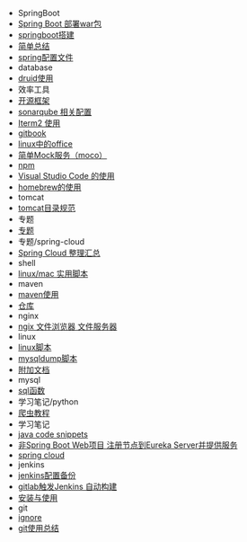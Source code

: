 * SpringBoot
 * [Spring Boot 部署war包](./SpringBoot/springboot部署war包.md)
 * [springboot搭建](./SpringBoot/springboot搭建.md)
 * [简单总结](./SpringBoot/简单总结.md)
 * [spring配置文件](./SpringBoot/spring配置.md)
* database
 * [druid使用](./database/druid.md)
* 效率工具
 * [开源框架](./效率工具/开源框架.md)
 * [sonarqube 相关配置](./效率工具/sonarqube代码质量.md)
 * [Iterm2 使用](./效率工具/iterm.md)
 * [gitbook](./效率工具/gitbook.md)
 * [linux中的office](./效率工具/linux-office.md)
 * [简单Mock服务（moco）](./效率工具/mock-server.md)
 * [npm](./效率工具/npm.md)
 * [Visual Studio Code 的使用](./效率工具/VSCode.md)
 * [homebrew的使用](./效率工具/homebrew.md)
* tomcat
 * [tomcat目录规范](./tomcat/tomcat规范.md)
* 专题
 * [专题](./专题/专题.md)
 * 专题/spring-cloud
  * [Spring Cloud 整理汇总](./专题/spring-cloud/Spring-Cloud.md)
* shell
 * [linux/mac 实用脚本](./shell/实用脚本.md)
* maven
 * [maven使用](./maven/maven使用.md)
 * [仓库](./maven/maven仓库.md)
* nginx
 * [ngix 文件浏览器 文件服务器](./nginx/nginx文件浏览器.md)
* linux
 * [linux脚本](./linux/linux.md)
 * [mysqldump脚本](./linux/mysqldump脚本.md)
 * [附加文档](./linux/linux-addition.md)
* mysql
 * [sql函数](./mysql/sql函数.md)
 * 学习笔记/python
  * [爬虫教程](./学习笔记/python/爬虫.md)
* 学习笔记
 * [java code snippets](./学习笔记/java_code_snippets.md)
 * [非Spring Boot Web项目 注册节点到Eureka Server并提供服务](./学习笔记/spring-cloud-not-boot.md)
 * [spring cloud](./学习笔记/spring-cloud.md)
* jenkins
 * [jenkins配置备份](./jenkins/jenkins配置.md)
 * [gitlab触发Jenkins 自动构建](./jenkins/gitlab触发jenkins自动构建.md)
 * [安装与使用](./jenkins/安装与使用.md)
* git
 * [ignore](./git/ignore.md)
 * [git使用总结](./git/git.md)

